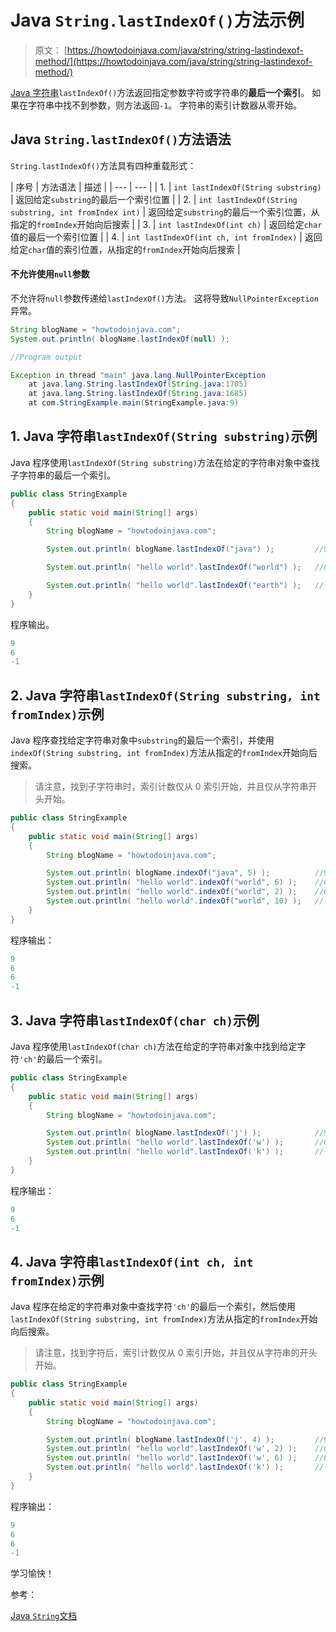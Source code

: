 # Java `String.lastIndexOf()`方法示例

> 原文： [https://howtodoinjava.com/java/string/string-lastindexof-method/](https://howtodoinjava.com/java/string/string-lastindexof-method/)

[Java 字符串](https://howtodoinjava.com/java-string/)`lastIndexOf()`方法返回指定参数字符或字符串的**最后一个索引**。 如果在字符串中找不到参数，则方法返回`-1`。 字符串的索引计数器从零开始。

## Java `String.lastIndexOf()`方法语法

`String.lastIndexOf()`方法具有四种重载形式：

| 序号 | 方法语法 | 描述 |
| --- | --- |
| 1. | `int lastIndexOf(String substring)` | 返回给定`substring`的最后一个索引位置 |
| 2. | `int lastIndexOf(String substring, int fromIndex int)` | 返回给定`substring`的最后一个索引位置，从指定的`fromIndex`开始向后搜索 |
| 3. | `int lastIndexOf(int ch)` | 返回给定`char`值的最后一个索引位置 |
| 4. | `int lastIndexOf(int ch, int fromIndex)` | 返回给定`char`值的索引位置，从指定的`fromIndex`开始向后搜索 |

#### 不允许使用`null`参数

不允许将`null`参数传递给`lastIndexOf()`方法。 这将导致`NullPointerException`异常。

```java
String blogName = "howtodoinjava.com";
System.out.println( blogName.lastIndexOf(null) );

//Program output

Exception in thread "main" java.lang.NullPointerException
	at java.lang.String.lastIndexOf(String.java:1705)
	at java.lang.String.lastIndexOf(String.java:1685)
	at com.StringExample.main(StringExample.java:9)

```

## 1\. Java 字符串`lastIndexOf(String substring)`示例

Java 程序使用`lastIndexOf(String substring)`方法在给定的字符串对象中查找子字符串的最后一个索引。

```java
public class StringExample 
{
    public static void main(String[] args) 
    {
        String blogName = "howtodoinjava.com";

        System.out.println( blogName.lastIndexOf("java") );			//9

        System.out.println( "hello world".lastIndexOf("world") );	//6

        System.out.println( "hello world".lastIndexOf("earth") );	//-1
    }
}

```

程序输出。

```java
9
6
-1

```

## 2\. Java 字符串`lastIndexOf(String substring, int fromIndex)`示例

Java 程序查找给定字符串对象中`substring`的最后一个索引，并使用`indexOf(String substring, int fromIndex)`方法从指定的`fromIndex`开始向后搜索。

> 请注意，找到子字符串时，索引计数仅从 0 索引开始，并且仅从字符串开头开始。

```java
public class StringExample 
{
    public static void main(String[] args) 
    {
        String blogName = "howtodoinjava.com";

        System.out.println( blogName.indexOf("java", 5) );			//9
        System.out.println( "hello world".indexOf("world", 6) );	//6
        System.out.println( "hello world".indexOf("world", 2) );	//6
        System.out.println( "hello world".indexOf("world", 10) );	//-1
    }
}

```

程序输出：

```java
9
6
6
-1

```

## 3\. Java 字符串`lastIndexOf(char ch)`示例

Java 程序使用`lastIndexOf(char ch)`方法在给定的字符串对象中找到给定字符`'ch'`的最后一个索引。

```java
public class StringExample 
{
    public static void main(String[] args) 
    {
        String blogName = "howtodoinjava.com";

        System.out.println( blogName.lastIndexOf('j') );            //9
        System.out.println( "hello world".lastIndexOf('w') );       //6
        System.out.println( "hello world".lastIndexOf('k') );       //-1
    }
}

```

程序输出：

```java
9
6
-1

```

## 4\. Java 字符串`lastIndexOf(int ch, int fromIndex)`示例

Java 程序在给定的字符串对象中查找字符`'ch'`的最后一个索引，然后使用`lastIndexOf(String substring, int fromIndex)`方法从指定的`fromIndex`开始向后搜索。

> 请注意，找到字符后，索引计数仅从 0 索引开始，并且仅从字符串的开头开始。

```java
public class StringExample 
{
    public static void main(String[] args) 
    {
        String blogName = "howtodoinjava.com";

        System.out.println( blogName.lastIndexOf('j', 4) );         //9
        System.out.println( "hello world".lastIndexOf('w', 2) );    //6
        System.out.println( "hello world".lastIndexOf('w', 6) );    //6
        System.out.println( "hello world".lastIndexOf('k') );       //-1
    }
}

```

程序输出：

```java
9
6
6
-1

```

学习愉快！

参考：

[Java `String`文档](https://docs.oracle.com/javase/10/docs/api/java/lang/String.html)